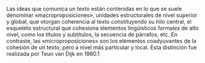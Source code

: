 Las ideas que comunica un texto están contenidas en lo que se suele denominar «macroproposiciones», unidades estructurales de nivel superior y global, que 
otorgan coherencia al texto constituyendo su hilo central, el esqueleto estructural que cohesiona elementos lingüísticos formales de alto nivel, como los 
títulos y subtítulos, la secuencia de párrafos, etc. En contraste, las «microproposiciones» son los elementos coadyuvantes de la cohesión de un texto, pero a 
nivel más particular y local. Esta distinción fue realizada por Teun van Dijk en 1980.1​

